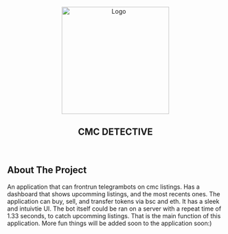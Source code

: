 <div id="top"></div>
<!-- PROJECT LOGO -->
<br />
<div align="center">
  <a href="https://github.com/github_username/repo_name">
    <img src="images/logo.png" alt="Logo" width="250" height="250">
  </a>

<h2 align="center"> CMC DETECTIVE</h2>

  <p align="center">
    <br />
  </p>
</div>


<!-- ABOUT THE PROJECT -->
## About The Project


An application that can frontrun telegrambots on cmc listings. 
Has a dashboard that shows upcomming listings, and the most recents ones. 
The application can buy, sell, and transfer tokens via bsc and eth. It has a sleek and intuivtie UI. 
The bot itself could be ran on a server with a repeat time of 1.33 seconds, to catch upcomming listings. That is the main function of this application.
More fun things will be added soon to the application soon:)





<!-- 
* [Swift](https://nextjs.org/)
* [Tatum.io](https://reactjs.org/)
* [Solana](https://vuejs.org/)
* [Bootstrap](https://getbootstrap.com)

-->


